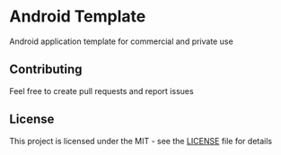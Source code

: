# Android Template

Android application template for commercial and private use

## Contributing

Feel free to create pull requests and report issues 

## License

This project is licensed under the MIT - see the [LICENSE](LICENSE) file for details
